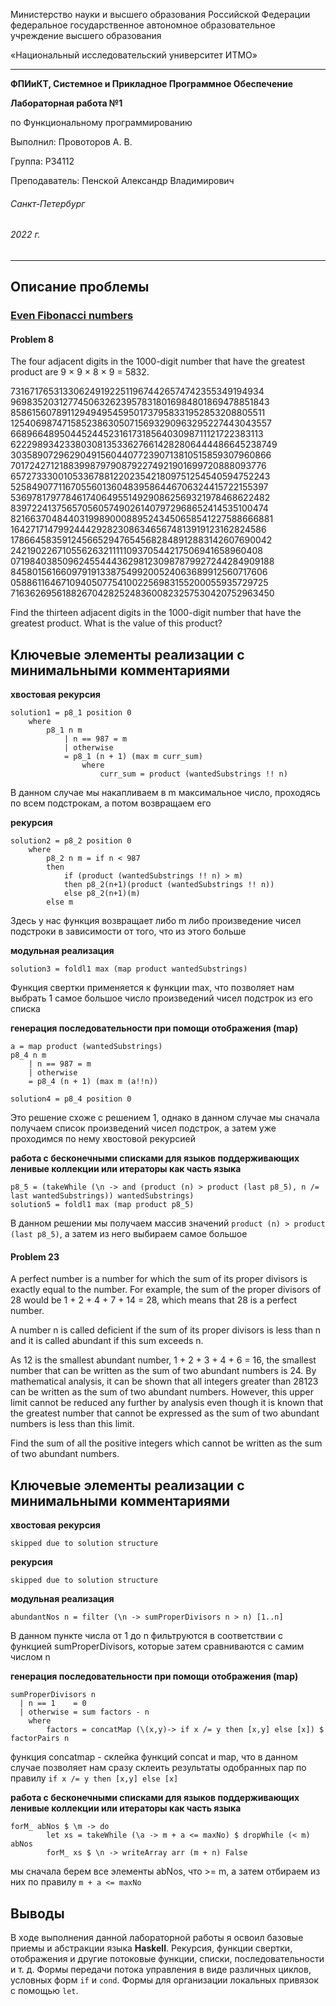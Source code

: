 Министерство науки и высшего образования Российской Федерации федеральное государственное автономное образовательное учреждение высшего образования

«Национальный исследовательский университет ИТМО»

---
__ФПИиКТ, Системное и Прикладное Программное Обеспечение__

__Лабораторная работа №1__

по Функциональному программированию

Выполнил: Провоторов А. В.

Группа: P34112

Преподаватель: Пенской Александр Владимирович

###### Санкт-Петербург
###### 2022 г.

---

## Описание проблемы
### [Even Fibonacci numbers](https://projecteuler.net/problem=2)

#### Problem 8
The four adjacent digits in the 1000-digit number that have the greatest product are 9 × 9 × 8 × 9 = 5832.

73167176531330624919225119674426574742355349194934
96983520312774506326239578318016984801869478851843
85861560789112949495459501737958331952853208805511
12540698747158523863050715693290963295227443043557
66896648950445244523161731856403098711121722383113
62229893423380308135336276614282806444486645238749
30358907296290491560440772390713810515859307960866
70172427121883998797908792274921901699720888093776
65727333001053367881220235421809751254540594752243
52584907711670556013604839586446706324415722155397
53697817977846174064955149290862569321978468622482
83972241375657056057490261407972968652414535100474
82166370484403199890008895243450658541227588666881
16427171479924442928230863465674813919123162824586
17866458359124566529476545682848912883142607690042
24219022671055626321111109370544217506941658960408
07198403850962455444362981230987879927244284909188
84580156166097919133875499200524063689912560717606
05886116467109405077541002256983155200055935729725
71636269561882670428252483600823257530420752963450

Find the thirteen adjacent digits in the 1000-digit number that have the greatest product. What is the value of this product?

## Ключевые элементы реализации с минимальными комментариями
__хвостовая рекурсия__
```
solution1 = p8_1 position 0
    where 
        p8_1 n m
            | n == 987 = m
            | otherwise 
            = p8_1 (n + 1) (max m curr_sum)
                where
                    curr_sum = product (wantedSubstrings !! n)
```
В данном случае мы накапливаем в m максимальное число, проходясь по всем подстрокам, а потом возвращаем его

__рекурсия__
```
solution2 = p8_2 position 0
    where
        p8_2 n m = if n < 987 
        then
            if (product (wantedSubstrings !! n) > m) 
            then p8_2(n+1)(product (wantedSubstrings !! n))
            else p8_2(n+1)(m)
        else m
```
Здесь у нас функция возвращает либо m либо произведение чисел подстроки в зависимости от того, что из этого больше

__модульная реализация__
```
solution3 = foldl1 max (map product wantedSubstrings)
```
Функция свертки применяется к функции max, что позволяет нам выбрать 1 самое большое число произведений чисел подстрок из его списка

__генерация последовательности при помощи отображения (map)__
```
a = map product (wantedSubstrings)
p8_4 n m
    | n == 987 = m
    | otherwise 
    = p8_4 (n + 1) (max m (a!!n))

solution4 = p8_4 position 0
```
Это решение схоже с решением 1, однако в данном случае мы сначала получаем список произведений чисел подстрок, а затем уже проходимся по нему хвостовой рекурсией

__работа с бесконечными списками для языков поддерживающих ленивые коллекции или итераторы как часть языка__
```
p8_5 = (takeWhile (\n -> and (product (n) > product (last p8_5), n /= last wantedSubstrings)) wantedSubstrings)
solution5 = foldl1 max (map product p8_5)
```
В данном решении мы получаем массив значений ```product (n) > product (last p8_5)```, а затем из него выбираем самое большое

#### Problem 23
A perfect number is a number for which the sum of its proper divisors is exactly equal to the number. For example, the sum of the proper divisors of 28 would be 1 + 2 + 4 + 7 + 14 = 28, which means that 28 is a perfect number.

A number n is called deficient if the sum of its proper divisors is less than n and it is called abundant if this sum exceeds n.

As 12 is the smallest abundant number, 1 + 2 + 3 + 4 + 6 = 16, the smallest number that can be written as the sum of two abundant numbers is 24. By mathematical analysis, it can be shown that all integers greater than 28123 can be written as the sum of two abundant numbers. However, this upper limit cannot be reduced any further by analysis even though it is known that the greatest number that cannot be expressed as the sum of two abundant numbers is less than this limit.

Find the sum of all the positive integers which cannot be written as the sum of two abundant numbers.

## Ключевые элементы реализации с минимальными комментариями
__хвостовая рекурсия__
```
skipped due to solution structure
```

__рекурсия__
```
skipped due to solution structure
```

__модульная реализация__
```
abundantNos n = filter (\n -> sumProperDivisors n > n) [1..n] 
```
В данном пункте числа от 1 до n фильтруются в соответствии с функцией sumProperDivisors, которые затем сравниваются с самим числом n

__генерация последовательности при помощи отображения (map)__
```
sumProperDivisors n 
  | n == 1    = 0
  | otherwise = sum factors - n
    where 
        factors = concatMap (\(x,y)-> if x /= y then [x,y] else [x]) $ factorPairs n
```
функция concatmap - склейка функций concat и map, что в данном случае позволяет нам сразу склеить результаты одобранных пар по правилу ```if x /= y then [x,y] else [x]```

__работа с бесконечными списками для языков поддерживающих ленивые коллекции или итераторы как часть языка__
```
forM_ abNos $ \m -> do
        let xs = takeWhile (\a -> m + a <= maxNo) $ dropWhile (< m) abNos
        forM_ xs $ \n -> writeArray arr (m + n) False
```
мы сначала берем все элементы abNos, что >= m, а затем отбираем из них по правилу ```m + a <= maxNo```

## Выводы

В ходе выполнения данной лабораторной работы я освоил базовые приемы и абстракции языка __Haskell__. Рекурсия, функции свертки, отображения и другие потоковые функции, списки, последовательности и т. д. Формы передачи потока управления в виде различных циклов, условных форм `if` и `cond`. Формы для организации локальных привязок с помощью `let`.